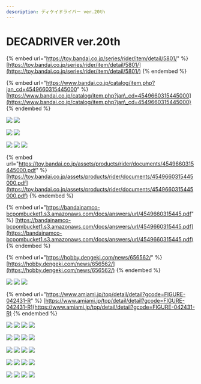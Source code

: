 ```yaml
---
description: ディケイドライバー ver.20th
---
```


# DECADRIVER ver.20th

{% embed url="https://toy.bandai.co.jp/series/rider/item/detail/5801/" %}
[https://toy.bandai.co.jp/series/rider/item/detail/5801/](https://toy.bandai.co.jp/series/rider/item/detail/5801/)
{% endembed %}

{% embed url="https://www.bandai.co.jp/catalog/item.php?jan_cd=4549660315445000" %}
[https://www.bandai.co.jp/catalog/item.php?jan\_cd=4549660315445000](https://www.bandai.co.jp/catalog/item.php?jan\_cd=4549660315445000)
{% endembed %}

![](https://bandai-a.akamaihd.net/bc/img/model/xl/1000129239\_1.jpg) ![](https://bandai-a.akamaihd.net/bc/img/model/xl/1000129239\_2.jpg)

![](https://bandai-a.akamaihd.net/bc/img/model/xl/1000129239\_3.jpg) ![](https://bandai-a.akamaihd.net/bc/img/model/xl/1000129239\_4.jpg)

![](https://bandai-a.akamaihd.net/bc/img/model/xl/1000129239\_5.jpg) ![](https://bandai-a.akamaihd.net/bc/img/model/xl/1000129239\_6.jpg) ![](https://bandai-a.akamaihd.net/bc/img/model/xl/1000129239\_7.jpg)

{% embed url="https://toy.bandai.co.jp/assets/products/rider/documents/4549660315445000.pdf" %}
[https://toy.bandai.co.jp/assets/products/rider/documents/4549660315445000.pdf](https://toy.bandai.co.jp/assets/products/rider/documents/4549660315445000.pdf)
{% endembed %}

{% embed url="https://bandainamco-bcpombucket1.s3.amazonaws.com/docs/answers/url/4549660315445.pdf" %}
[https://bandainamco-bcpombucket1.s3.amazonaws.com/docs/answers/url/4549660315445.pdf](https://bandainamco-bcpombucket1.s3.amazonaws.com/docs/answers/url/4549660315445.pdf)
{% endembed %}

{% embed url="https://hobby.dengeki.com/news/656562/" %}
[https://hobby.dengeki.com/news/656562/](https://hobby.dengeki.com/news/656562/)
{% endembed %}

![](https://hobby.dengeki.com/ss/hobby/uploads/2018/11/bb\_201811\_01\_20thDECADRIVER\_06.jpg) ![](https://hobby.dengeki.com/ss/hobby/uploads/2018/11/bb\_201811\_01\_20thDECADRIVER\_07.jpg) ![](https://hobby.dengeki.com/ss/hobby/uploads/2018/11/bb\_201811\_01\_20thDECADRIVER\_08.jpg)

{% embed url="https://www.amiami.jp/top/detail/detail?gcode=FIGURE-042431-R" %}
[https://www.amiami.jp/top/detail/detail?gcode=FIGURE-042431-R](https://www.amiami.jp/top/detail/detail?gcode=FIGURE-042431-R)
{% endembed %}

![](https://img.amiami.jp/images/product/review/184/FIGURE-042431\_10.jpg) ![](https://img.amiami.jp/images/product/review/184/FIGURE-042431\_05.jpg) ![](https://img.amiami.jp/images/product/review/184/FIGURE-042431\_24.jpg) ![](https://img.amiami.jp/images/product/review/184/FIGURE-042431\_15.jpg)

![](https://img.amiami.jp/images/product/review/184/FIGURE-042431\_18.jpg) ![](https://img.amiami.jp/images/product/review/184/FIGURE-042431\_22.jpg) ![](https://img.amiami.jp/images/product/review/184/FIGURE-042431\_07.jpg) ![](https://img.amiami.jp/images/product/review/184/FIGURE-042431\_23.jpg)

![](https://img.amiami.jp/images/product/review/184/FIGURE-042431\_08.jpg) ![](https://img.amiami.jp/images/product/review/184/FIGURE-042431\_13.jpg) ![](https://img.amiami.jp/images/product/review/184/FIGURE-042431\_11.jpg) ![](https://img.amiami.jp/images/product/review/184/FIGURE-042431\_06.jpg)

![](https://img.amiami.jp/images/product/review/184/FIGURE-042431\_21.jpg) ![](https://img.amiami.jp/images/product/review/184/FIGURE-042431\_16.jpg) ![](https://img.amiami.jp/images/product/review/184/FIGURE-042431\_19.jpg) ![](https://img.amiami.jp/images/product/review/184/FIGURE-042431\_14.jpg)

![](https://img.amiami.jp/images/product/review/184/FIGURE-042431\_12.jpg) ![](https://img.amiami.jp/images/product/review/184/FIGURE-042431\_20.jpg) ![](https://img.amiami.jp/images/product/review/184/FIGURE-042431\_09.jpg) ![](https://img.amiami.jp/images/product/review/184/FIGURE-042431\_17.jpg)
